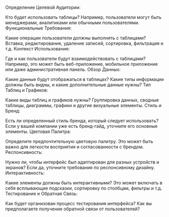 Определение Целевой Аудитории:

Кто будет использовать таблицы? Например, пользователи могут быть менеджерами, аналитиками или обычными пользователями.
Функциональные Требования:

Какие операции пользователи должны выполнять с таблицами? Вставка, редактирование, удаление записей, сортировка, фильтрация и т.д.
Контекст Использования:

Где и как пользователи будут взаимодействовать с таблицами? Например, это может быть веб-приложение, мобильное приложение или даже административная панель.
Обзор Данных:

Какие данные будут отображаться в таблицах? Какие типы информации должны быть видны, и какие дополнительные данные нужны?
Тип Таблиц и Графиков:

Какие виды таблиц и графиков нужны? Группировка данных, сводные таблицы, диаграммы, графики и другие визуальные элементы.
Стиль и Бренд:

Есть ли определенный стиль бренда, который следует использовать? Если у вашей компании уже есть бренд-гайд, уточните его основные элементы.
Цветовая Палитра:

Определите предпочтительную цветовую палитру. Это может быть важно для легкости восприятия и согласованности с брендом.
Респонсивность:

Нужно ли, чтобы интерфейс был адаптирован для разных устройств и экранов? Если да, уточните требования по респонсивному дизайну.
Интерактивность:

Какие элементы должны быть интерактивными? Это может включать в себя всплывающие подсказки, сортировку по столбцам, фильтры и т.д.
Тестирование и Обратная Связь:

Как будет организован процесс тестирования интерфейса? Как вы предполагаете получение обратной связи от пользователей?
